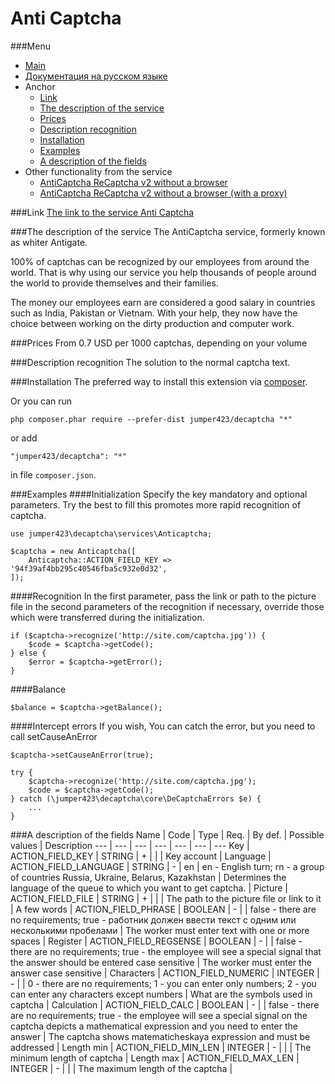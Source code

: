 Anti Captcha
==============
###Menu
+ [Main](../docs/README-en.md)
+ [Документация на русском языке](../docs/Anticaptcha-ru.md)
+ Anchor
  + [Link](#Link)
  + [The description of the service](#The-description-of-the-service)
  + [Prices](#Prices)
  + [Description recognition](#Description-recognition)
  + [Installation](#Installation)
  + [Examples](#Examples)
  + [A description of the fields](#A-description-of-the-fields)
+ Other functionality from the service
  + [AntiCaptcha ReCaptcha v2 without a browser](../docs/AnticaptchaReCaptchaProxeless-en.md)
  + [AntiCaptcha ReCaptcha v2 without a browser (with a proxy)](../docs/AnticaptchaReCaptcha-en.md)


###Link
[The link to the service Anti Captcha](https://anti-captcha.com/)

###The description of the service
The AntiCaptcha service, formerly known as whiter Antigate. 
            
100% of captchas can be recognized by our employees from around the world. That is why using our service you help thousands of people around the world to provide themselves and their families. 

The money our employees earn are considered a good salary in countries such as India, Pakistan or Vietnam. With your help, they now have the choice between working on the dirty production and computer work.

###Prices
From 0.7 USD per 1000 captchas, depending on your volume

###Description recognition
The solution to the normal captcha text.

###Installation
The preferred way to install this extension via [composer](http://getcomposer.org/download/).

Or you can run
```
php composer.phar require --prefer-dist jumper423/decaptcha "*"
```
or add
```
"jumper423/decaptcha": "*"
```
in file `composer.json`.


###Examples
####Initialization
Specify the key mandatory and optional parameters. Try the best to fill this promotes more rapid recognition of captcha.
```
use jumper423\decaptcha\services\Anticaptcha;

$captcha = new Anticaptcha([
    Anticaptcha::ACTION_FIELD_KEY => '94f39af4bb295c40546fba5c932e0d32',
]);
```
####Recognition
In the first parameter, pass the link or path to the picture file in the second parameters of the recognition if necessary, override those which were transferred during the initialization.
```
if ($captcha->recognize('http://site.com/captcha.jpg')) {
    $code = $captcha->getCode();
} else {
    $error = $captcha->getError();
}
```
####Balance
```
$balance = $captcha->getBalance();
```
####Intercept errors
If you wish, You can catch the error, but you need to call setCauseAnError
```
$captcha->setCauseAnError(true);

try {
    $captcha->recognize('http://site.com/captcha.jpg');
    $code = $captcha->getCode();
} catch (\jumper423\decaptcha\core\DeCaptchaErrors $e) {
    ...
}
```


###A description of the fields
 Name | Code | Type | Req. | By def. | Possible values | Description 
 --- | --- | --- | --- | --- | --- | --- 
 Key | ACTION_FIELD_KEY | STRING | + |  |  | Key account |
 Language | ACTION_FIELD_LANGUAGE | STRING | - | en | en - English turn; rn - a group of countries Russia, Ukraine, Belarus, Kazakhstan | Determines the language of the queue to which you want to get captcha. |
 Picture | ACTION_FIELD_FILE | STRING | + |  |  | The path to the picture file or link to it |
 A few words | ACTION_FIELD_PHRASE | BOOLEAN | - |  | false - there are no requirements; true - работник должен ввести текст с одним или несколькими пробелами | The worker must enter text with one or more spaces |
 Register | ACTION_FIELD_REGSENSE | BOOLEAN | - |  | false - there are no requirements; true - the employee will see a special signal that the answer should be entered case sensitive | The worker must enter the answer case sensitive |
 Characters | ACTION_FIELD_NUMERIC | INTEGER | - |  | 0 - there are no requirements; 1 - you can enter only numbers; 2 - you can enter any characters except numbers | What are the symbols used in captcha |
 Calculation | ACTION_FIELD_CALC | BOOLEAN | - |  | false - there are no requirements; true - the employee will see a special signal on the captcha depicts a mathematical expression and you need to enter the answer | The captcha shows matematicheskaya expression and must be addressed |
 Length min | ACTION_FIELD_MIN_LEN | INTEGER | - |  |  | The minimum length of captcha |
 Length max | ACTION_FIELD_MAX_LEN | INTEGER | - |  |  | The maximum length of the captcha |

